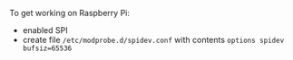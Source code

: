 To get working on Raspberry Pi:
- enabled SPI
- create file `/etc/modprobe.d/spidev.conf` with contents `options spidev bufsiz=65536`